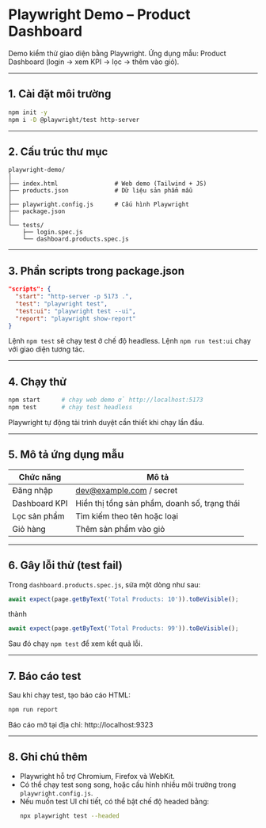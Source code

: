 # Playwright Demo – Product Dashboard

Demo kiểm thử giao diện bằng Playwright.
Ứng dụng mẫu: Product Dashboard (login → xem KPI → lọc → thêm vào giỏ).

---

## 1. Cài đặt môi trường

```bash
npm init -y
npm i -D @playwright/test http-server
```

---

## 2. Cấu trúc thư mục

```
playwright-demo/
│
├── index.html                # Web demo (Tailwind + JS)
├── products.json             # Dữ liệu sản phẩm mẫu
│
├── playwright.config.js      # Cấu hình Playwright
├── package.json
│
└── tests/
    ├── login.spec.js
    └── dashboard.products.spec.js
```

---

## 3. Phần scripts trong package.json

```json
"scripts": {
  "start": "http-server -p 5173 .",
  "test": "playwright test",
  "test:ui": "playwright test --ui",
  "report": "playwright show-report"
}
```

Lệnh `npm test` sẽ chạy test ở chế độ headless.
Lệnh `npm run test:ui` chạy với giao diện tương tác.

---

## 4. Chạy thử

```bash
npm start      # chạy web demo ở http://localhost:5173
npm test       # chạy test headless
```

Playwright tự động tải trình duyệt cần thiết khi chạy lần đầu.

---

## 5. Mô tả ứng dụng mẫu

| Chức năng | Mô tả |
|------------|-------|
| Đăng nhập | dev@example.com / secret |
| Dashboard KPI | Hiển thị tổng sản phẩm, doanh số, trạng thái |
| Lọc sản phẩm | Tìm kiếm theo tên hoặc loại |
| Giỏ hàng | Thêm sản phẩm vào giỏ |

---

## 6. Gây lỗi thử (test fail)

Trong `dashboard.products.spec.js`, sửa một dòng như sau:

```js
await expect(page.getByText('Total Products: 10')).toBeVisible();
```

thành

```js
await expect(page.getByText('Total Products: 99')).toBeVisible();
```

Sau đó chạy `npm test` để xem kết quả lỗi.

---

## 7. Báo cáo test

Sau khi chạy test, tạo báo cáo HTML:

```bash
npm run report
```

Báo cáo mở tại địa chỉ: http://localhost:9323

---

## 8. Ghi chú thêm

- Playwright hỗ trợ Chromium, Firefox và WebKit.
- Có thể chạy test song song, hoặc cấu hình nhiều môi trường trong `playwright.config.js`.
- Nếu muốn test UI chi tiết, có thể bật chế độ headed bằng:
  ```bash
  npx playwright test --headed
  ```
